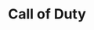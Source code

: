 ---
inv_num: 2017-001
add_credit:
url: 2017-001-call-of-duty
title: Call of Duty
year: '2017'
display_year: '2017'
medium: Foam pool noodles, power strip, LED USB cable, USB wristband, Call of Duty
  wristband, wire wraps, wire organizers, socks
dims: Dimensions variable
pitch: Webmaster pool noodle.&nbsp;
ps: The work that started the trade that started Olia&nbsp;
live_url:
youtube:
related_code:
subheading:
download:
commission:
layout: things-i-made
---